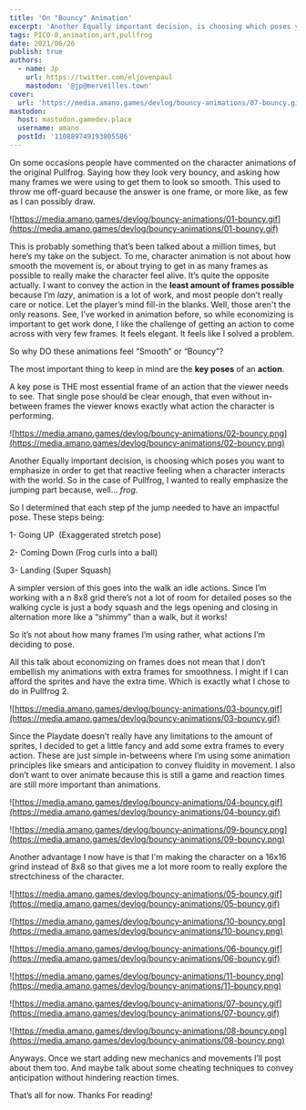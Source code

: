 ```yaml
---
title: 'On "Bouncy" Animation'
excerpt: 'Another Equally important decision, is choosing which poses you want to emphasize in order to get that reactive feeling when a character interacts with the world.'
tags: PICO-8,animation,art,pullfrog
date: 2021/06/26
publish: true
authors:
  - name: Jp
    url: https://twitter.com/eljovenpaul
    mastodon: '@jp@merveilles.town'
cover:
  url: 'https://media.amano.games/devlog/bouncy-animations/07-bouncy.gif'
mastodon:
  host: mastodon.gamedev.place
  username: amano
  postId: '110889749193805586'
---
```


On some occasions people have commented on the character animations of the original Pullfrog. Saying how they look very bouncy, and asking how many frames we were using to get them to look so smooth. This used to throw me off-guard because the answer is one frame, or more like, as few as I can possibly draw.

![https://media.amano.games/devlog/bouncy-animations/01-bouncy.gif](https://media.amano.games/devlog/bouncy-animations/01-bouncy.gif)

This is probably something that’s been talked about a million times, but here’s my take on the subject. To me, character animation is not about how smooth the movement is, or about trying to get in as many frames as possible to really make the character feel alive. It’s quite the opposite actually. I want to convey the action in the **least amount of frames possible** because I’m _lazy_, animation is a lot of work, and most people don’t really care or notice. Let the player’s mind fill-in the blanks. Well, those aren't the only reasons. See, I’ve worked in animation before, so while economizing is important to get work done, I like the challenge of getting an action to come across with very few frames. It feels elegant. It feels like I solved a problem.

So why DO these animations feel “Smooth” or “Bouncy”?

The most important thing to keep in mind are the **key poses** of an **action**.

A key pose is THE most essential frame of an action that the viewer needs to see. That single pose should be clear enough, that even without in-between frames the viewer knows exactly what action the character is performing.

![https://media.amano.games/devlog/bouncy-animations/02-bouncy.png](https://media.amano.games/devlog/bouncy-animations/02-bouncy.png)

Another Equally important decision, is choosing which poses you want to emphasize in order to get that reactive feeling when a character interacts with the world. So in the case of Pullfrog, I wanted to really emphasize the jumping part because, well… _frog_.

So I determined that each step pf the jump needed to have an impactful pose. These steps being:

1- Going UP  (Exaggerated stretch pose)

2- Coming Down (Frog curls into a ball)

3- Landing (Super Squash)

A simpler version of this goes into the walk an idle actions. Since I’m working with a n 8x8 grid there’s not a lot of room for detailed poses so the walking cycle is just a body squash and the legs opening and closing in alternation more like a “shimmy” than a walk, but it works!

So it’s not about how many frames I’m using rather, what actions I’m deciding to pose.

All this talk about economizing on frames does not mean that I don’t embellish my animations with extra frames for smoothness. I might if I can afford the sprites and have the extra time. Which is exactly what I chose to do in Pullfrog 2.

![https://media.amano.games/devlog/bouncy-animations/03-bouncy.gif](https://media.amano.games/devlog/bouncy-animations/03-bouncy.gif)

Since the Playdate doesn’t really have any limitations to the amount of sprites, I decided to get a little fancy and add some extra frames to every action. These are just simple in-betweens where I’m using some animation principles like smears and anticipation to convey fluidity in movement. I also don’t want to over animate because this is still a game and reaction times are still more important than animations.

![https://media.amano.games/devlog/bouncy-animations/04-bouncy.gif](https://media.amano.games/devlog/bouncy-animations/04-bouncy.gif)

![https://media.amano.games/devlog/bouncy-animations/09-bouncy.png](https://media.amano.games/devlog/bouncy-animations/09-bouncy.png)

Another advantage I now have is that I'm making the character on a 16x16 grind instead of 8x8 so that gives me a lot more room to really explore the strectchiness of the character.

![https://media.amano.games/devlog/bouncy-animations/05-bouncy.gif](https://media.amano.games/devlog/bouncy-animations/05-bouncy.gif)

![https://media.amano.games/devlog/bouncy-animations/10-bouncy.png](https://media.amano.games/devlog/bouncy-animations/10-bouncy.png)

![https://media.amano.games/devlog/bouncy-animations/06-bouncy.gif](https://media.amano.games/devlog/bouncy-animations/06-bouncy.gif)

![https://media.amano.games/devlog/bouncy-animations/11-bouncy.png](https://media.amano.games/devlog/bouncy-animations/11-bouncy.png)

![https://media.amano.games/devlog/bouncy-animations/07-bouncy.gif](https://media.amano.games/devlog/bouncy-animations/07-bouncy.gif)

![https://media.amano.games/devlog/bouncy-animations/08-bouncy.png](https://media.amano.games/devlog/bouncy-animations/08-bouncy.png)

Anyways. Once we start adding new mechanics and movements I’ll post about them too. And maybe talk about some cheating techniques to convey anticipation without hindering reaction times.

That’s all for now. Thanks For reading!
